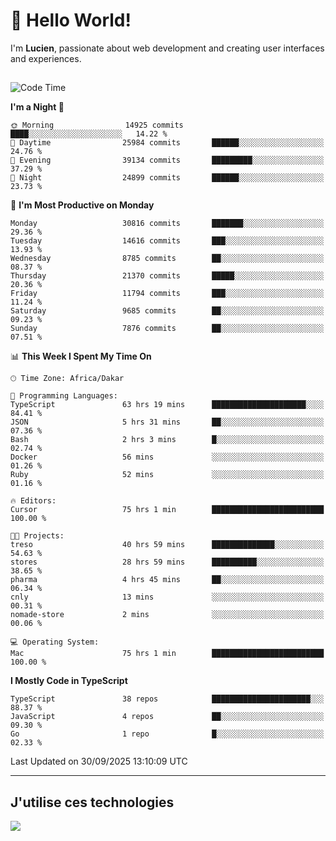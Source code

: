 # 👋 Hello World!

I'm **Lucien**, passionate about web development and creating user interfaces and experiences.

##

<!--START_SECTION:waka-->
![Code Time](http://img.shields.io/badge/Code%20Time-3%2C921%20hrs%2018%20mins-blue)

**I'm a Night 🦉** 

```text
🌞 Morning                14925 commits       ████░░░░░░░░░░░░░░░░░░░░░   14.22 % 
🌆 Daytime                25984 commits       ██████░░░░░░░░░░░░░░░░░░░   24.76 % 
🌃 Evening                39134 commits       █████████░░░░░░░░░░░░░░░░   37.29 % 
🌙 Night                  24899 commits       ██████░░░░░░░░░░░░░░░░░░░   23.73 % 
```
📅 **I'm Most Productive on Monday** 

```text
Monday                   30816 commits       ███████░░░░░░░░░░░░░░░░░░   29.36 % 
Tuesday                  14616 commits       ███░░░░░░░░░░░░░░░░░░░░░░   13.93 % 
Wednesday                8785 commits        ██░░░░░░░░░░░░░░░░░░░░░░░   08.37 % 
Thursday                 21370 commits       █████░░░░░░░░░░░░░░░░░░░░   20.36 % 
Friday                   11794 commits       ███░░░░░░░░░░░░░░░░░░░░░░   11.24 % 
Saturday                 9685 commits        ██░░░░░░░░░░░░░░░░░░░░░░░   09.23 % 
Sunday                   7876 commits        ██░░░░░░░░░░░░░░░░░░░░░░░   07.51 % 
```


📊 **This Week I Spent My Time On** 

```text
🕑︎ Time Zone: Africa/Dakar

💬 Programming Languages: 
TypeScript               63 hrs 19 mins      █████████████████████░░░░   84.41 % 
JSON                     5 hrs 31 mins       ██░░░░░░░░░░░░░░░░░░░░░░░   07.36 % 
Bash                     2 hrs 3 mins        █░░░░░░░░░░░░░░░░░░░░░░░░   02.74 % 
Docker                   56 mins             ░░░░░░░░░░░░░░░░░░░░░░░░░   01.26 % 
Ruby                     52 mins             ░░░░░░░░░░░░░░░░░░░░░░░░░   01.16 % 

🔥 Editors: 
Cursor                   75 hrs 1 min        █████████████████████████   100.00 % 

🐱‍💻 Projects: 
treso                    40 hrs 59 mins      ██████████████░░░░░░░░░░░   54.63 % 
stores                   28 hrs 59 mins      ██████████░░░░░░░░░░░░░░░   38.65 % 
pharma                   4 hrs 45 mins       ██░░░░░░░░░░░░░░░░░░░░░░░   06.34 % 
cnly                     13 mins             ░░░░░░░░░░░░░░░░░░░░░░░░░   00.31 % 
nomade-store             2 mins              ░░░░░░░░░░░░░░░░░░░░░░░░░   00.06 % 

💻 Operating System: 
Mac                      75 hrs 1 min        █████████████████████████   100.00 % 
```

**I Mostly Code in TypeScript** 

```text
TypeScript               38 repos            ██████████████████████░░░   88.37 % 
JavaScript               4 repos             ██░░░░░░░░░░░░░░░░░░░░░░░   09.30 % 
Go                       1 repo              █░░░░░░░░░░░░░░░░░░░░░░░░   02.33 % 
```




 Last Updated on 30/09/2025 13:10:09 UTC
<!--END_SECTION:waka-->
---

## J'utilise ces technologies

<p align="left">
  <a href="https://skillicons.dev">
    <img src="https://skillicons.dev/icons?i=ts,js,go,ruby,css,scss,tailwind,react,vite,nextjs,docker,figma,ableton" />
  </a>
</p>

